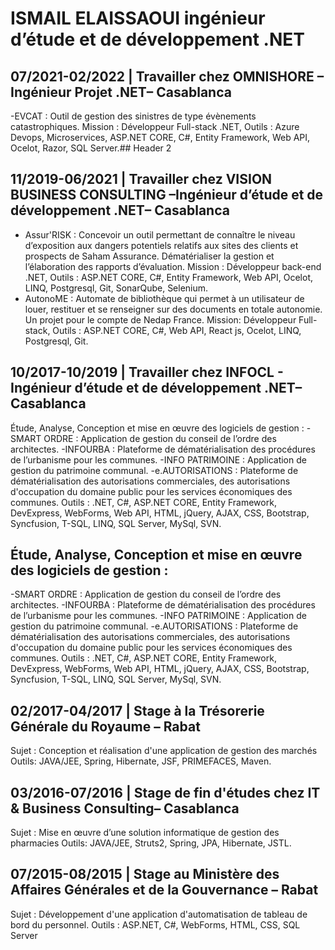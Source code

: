 # ISMAIL ELAISSAOUI ingénieur d’étude et de développement .NET

## 07/2021-02/2022 | Travailler chez OMNISHORE – Ingénieur Projet .NET– Casablanca
-EVCAT : Outil de gestion des sinistres de type évènements catastrophiques.
Mission : Développeur Full-stack .NET, Outils : Azure Devops, Microservices, ASP.NET CORE, C#, Entity Framework, Web API, Ocelot, Razor, SQL Server.## Header 2
## 11/2019-06/2021 | Travailler chez VISION BUSINESS CONSULTING –Ingénieur d’étude et de développement .NET– Casablanca
- Assur'RISK : Concevoir un outil permettant de connaître le niveau d’exposition aux dangers potentiels relatifs aux sites des clients et prospects de Saham Assurance.
Dématérialiser la gestion et l’élaboration des rapports d’évaluation.
Mission : Développeur back-end .NET, Outils : ASP.NET CORE, C#, Entity Framework, Web API, Ocelot, LINQ, Postgresql, Git, SonarQube, Selenium.
- AutonoME : Automate de bibliothèque qui permet à un utilisateur de louer, restituer et se renseigner sur des documents en totale autonomie. Un projet pour le compte de
Nedap France.
Mission: Développeur Full-stack, Outils : ASP.NET CORE, C#, Web API, React js, Ocelot, LINQ, Postgresql, Git.

## 10/2017-10/2019 | Travailler chez INFOCL - Ingénieur d’étude et de développement .NET–Casablanca
Étude, Analyse, Conception et mise en œuvre des logiciels de gestion :
-SMART ORDRE : Application de gestion du conseil de l’ordre des architectes.
-INFOURBA : Plateforme de dématérialisation des procédures de l’urbanisme pour les communes.
-INFO PATRIMOINE : Application de gestion du patrimoine communal.
-e.AUTORISATIONS : Plateforme de dématérialisation des autorisations commerciales, des autorisations d'occupation du domaine public pour les services économiques des
communes. Outils : .NET, C#, ASP.NET CORE, Entity Framework, DevExpress, WebForms, Web API, HTML, jQuery, AJAX, CSS, Bootstrap, Syncfusion, T-SQL, LINQ, SQL Server, MySql, SVN.


## Étude, Analyse, Conception et mise en œuvre des logiciels de gestion :
-SMART ORDRE : Application de gestion du conseil de l’ordre des architectes.
-INFOURBA : Plateforme de dématérialisation des procédures de l’urbanisme pour les
communes.
-INFO PATRIMOINE : Application de gestion du patrimoine communal.
-e.AUTORISATIONS : Plateforme de dématérialisation des autorisations commerciales,
des autorisations d'occupation du domaine public pour les services économiques des
communes. Outils : .NET, C#, ASP.NET CORE, Entity Framework, DevExpress, WebForms,
Web API, HTML, jQuery, AJAX, CSS, Bootstrap, Syncfusion, T-SQL, LINQ, SQL Server,
MySql, SVN.
## 02/2017-04/2017 | Stage à la Trésorerie Générale du Royaume – Rabat
Sujet : Conception et réalisation d'une application de gestion des marchés
Outils: JAVA/JEE, Spring, Hibernate, JSF, PRIMEFACES, Maven.
## 03/2016-07/2016 | Stage de fin d'études chez IT & Business Consulting– Casablanca
Sujet : Mise en œuvre d’une solution informatique de gestion des pharmacies
Outils: JAVA/JEE, Struts2, Spring, JPA, Hibernate, JSTL.
## 07/2015-08/2015 | Stage au Ministère des Affaires Générales et de la Gouvernance – Rabat
 Sujet : Développement d'une application d'automatisation de tableau de bord du
personnel.
Outils : ASP.NET, C#, WebForms, HTML, CSS, SQL Server

